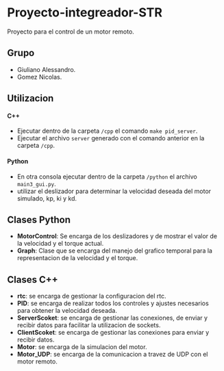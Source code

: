 # Proyecto-integreador-STR
Proyecto para el control de un motor remoto.

## Grupo
* Giuliano Alessandro.
* Gomez Nicolas.

## Utilizacion
#### C++
* Ejecutar dentro de la carpeta `/cpp` el comando `make pid_server`.
* Ejecutar el archivo `server` generado con el comando anterior en la carpeta `/cpp`.
#### Python
* En otra consola ejecutar dentro de la carpeta `/python` el archivo `main3_gui.py`.
* utilizar el deslizador para determinar la velocidad deseada del motor simulado, kp, ki y kd.

## Clases Python
* **MotorControl**: Se encarga de los deslizadores y de mostrar el valor de la velocidad y el torque actual.
* **Graph**: Clase que se encarga del manejo del grafico temporal para la representacion de la velocidad y el torque.

## Clases C++
* **rtc**: se encarga de gestionar la configuracion del rtc.
* **PID**: se encarga de realizar todos los controles y ajustes necesarios para obtener la velocidad deseada.
* **ServerScoket**: se encarga de gestionar las conexiones, de enviar y recibir datos para facilitar la utilizacion de sockets.
* **ClientScoket**: se encarga de gestionar las conexiones para enviar y recibir datos.
* **Motor**: se encarga de la simulacion del motor.
* **Motor_UDP**: se encarga de la comunicacion a travez de UDP con el motor remoto.